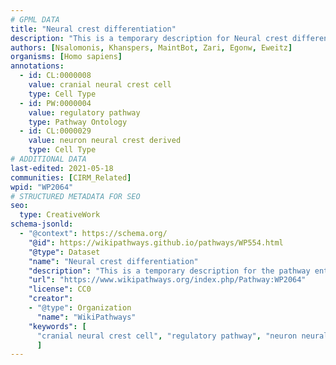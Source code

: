 ```yaml
---
# GPML DATA
title: "Neural crest differentiation"
description: "This is a temporary description for Neural crest differentiation"
authors: [Nsalomonis, Khanspers, MaintBot, Zari, Egonw, Eweitz]
organisms: [Homo sapiens]
annotations:
  - id: CL:0000008
    value: cranial neural crest cell
    type: Cell Type
  - id: PW:0000004
    value: regulatory pathway
    type: Pathway Ontology
  - id: CL:0000029
    value: neuron neural crest derived
    type: Cell Type
# ADDITIONAL DATA
last-edited: 2021-05-18
communities: [CIRM_Related]
wpid: "WP2064"
# STRUCTURED METADATA FOR SEO
seo:
  type: CreativeWork
schema-jsonld:
  - "@context": https://schema.org/
    "@id": https://wikipathways.github.io/pathways/WP554.html
    "@type": Dataset
    "name": "Neural crest differentiation"
    "description": "This is a temporary description for the pathway entitled: Neural crest differentiation"
    "url": "https://www.wikipathways.org/index.php/Pathway:WP2064"
    "license": CC0
    "creator":
    - "@type": Organization
      "name": "WikiPathways"
    "keywords": [
      "cranial neural crest cell", "regulatory pathway", "neuron neural crest derived",
      ]
---
```

